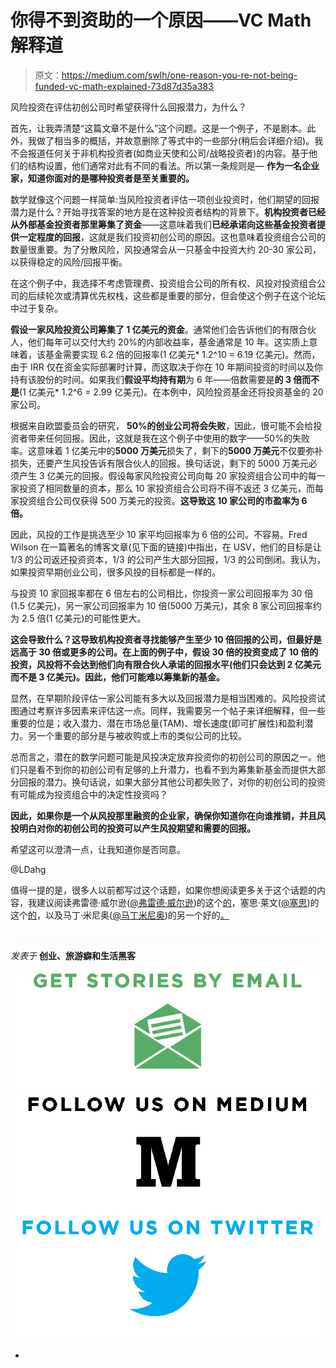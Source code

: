 # 你得不到资助的一个原因——VC Math 解释道

> 原文：<https://medium.com/swlh/one-reason-you-re-not-being-funded-vc-math-explained-73d87d35a383>

风险投资在评估初创公司时希望获得什么回报潜力，为什么？

首先，让我弄清楚“这篇文章不是什么”这个问题。这是一个例子，不是剧本。此外，我做了相当多的概括，并故意删除了等式中的一些部分(稍后会详细介绍)。我不会报道任何关于非机构投资者(如商业天使和公司/战略投资者)的内容。基于他们的结构设置，他们通常对此有不同的看法。所以第一条规则是— **作为一名企业家，知道你面对的是哪种投资者是至关重要的。**

数学就像这个问题一样简单:当风险投资者评估一项创业投资时，他们期望的回报潜力是什么？开始寻找答案的地方是在这种投资者结构的背景下。**机构投资者已经从外部基金投资者那里筹集了资金**——这意味着我们**已经承诺向这些基金投资者提供一定程度的回报**，这就是我们投资初创公司的原因。这也意味着投资组合公司的数量很重要。为了分散风险，风投通常会从一只基金中投资大约 20-30 家公司，以获得稳定的风险/回报平衡。

在这个例子中，我选择不考虑管理费、投资组合公司的所有权、风投对投资组合公司的后续轮次或清算优先权栈，这些都是重要的部分，但会使这个例子在这个论坛中过于复杂。

**假设一家风险投资公司筹集了 1 亿美元的资金**。通常他们会告诉他们的有限合伙人，他们每年可以交付大约 20%的内部收益率，基金通常是 10 年。这实质上意味着，该基金需要实现 6.2 倍的回报率(1 亿美元* 1.2^10 = 6.19 亿美元)。然而，由于 IRR 仅在资金实际部署时计算，而这取决于你在 10 年期间投资的时间以及你持有该股份的时间。如果我们**假设平均持有期**为 6 年——倍数需要是**的 3 倍而不是**(1 亿美元* 1.2^6 = 2.99 亿美元)。在本例中，风险投资基金还将投资基金的 20 家公司。

根据来自欧盟委员会的研究， **50%的创业公司将会失败**，因此，很可能不会给投资者带来任何回报。因此，这就是我在这个例子中使用的数字——50%的失败率。这意味着 1 亿美元中的**5000 万美元**损失了，剩下的**5000 万美元**不仅要弥补损失，还要产生风投告诉有限合伙人的回报。换句话说，剩下的 5000 万美元必须产生 3 亿美元的回报。假设每家风险投资公司向每 20 家投资组合公司中的每一家投资了相同数量的资本，那么 10 家投资组合公司将不得不返还 3 亿美元，而每家投资组合公司仅获得 500 万美元的投资。**这导致这 10 家公司的市盈率为 6 倍。**

因此，风投的工作是挑选至少 10 家平均回报率为 6 倍的公司。不容易。Fred Wilson 在一篇著名的博客文章(见下面的链接)中指出，在 USV，他们的目标是让 1/3 的公司返还投资资本，1/3 的公司产生大部分回报，1/3 的公司倒闭。我认为，如果投资早期创业公司，很多风投的目标都是一样的。

与投资 10 家回报率都在 6 倍左右的公司相比，你投资一家公司回报率为 30 倍(1.5 亿美元)，另一家公司回报率为 10 倍(5000 万美元)，其余 8 家公司回报率约为 2.5 倍(1 亿美元)的可能性更大。

**这会导致什么？这导致机构投资者寻找能够产生至少 10 倍回报的公司，但最好是远高于 30 倍或更多的公司。在上面的例子中，假设 30 倍的投资变成了 10 倍的投资，风投将不会达到他们向有限合伙人承诺的回报水平(他们只会达到 2 亿美元而不是 3 亿美元)。因此，他们可能难以筹集新的基金。**

显然，在早期阶段评估一家公司能有多大以及回报潜力是相当困难的。风险投资试图通过考察许多因素来评估这一点。同样，我需要另一个帖子来详细解释，但一些重要的位是；收入潜力、潜在市场总量(TAM)、增长速度(即可扩展性)和盈利潜力。另一个重要的部分是与被收购或上市的类似公司的比较。

总而言之，潜在的数学问题可能是风投决定放弃投资你的初创公司的原因之一。他们只是看不到你的初创公司有足够的上升潜力，也看不到为筹集新基金而提供大部分回报的潜力。换句话说，如果大部分其他公司都失败了，对你的初创公司的投资有可能成为投资组合中的决定性投资吗？

**因此，如果你是一个从风投那里融资的企业家，确保你知道你在向谁推销，并且风投明白对你的初创公司的投资可以产生风投期望和需要的回报。**

希望这可以澄清一点，让我知道你是否同意。

@LDahg

值得一提的是，很多人以前都写过这个话题，如果你想阅读更多关于这个话题的内容，我建议阅读弗雷德·威尔逊([@弗雷德·威尔逊](https://twitter.com/fredwilson))的这个[的](http://avc.com/2009/03/what-is-a-good-venture-return/)，塞思·莱文([@塞思](https://twitter.com/sether))的这个[的](http://www.sethlevine.com/wp/2014/08/venture-outcomes-are-even-more-skewed-than-you-think)，以及马丁·米尼奥([@马丁米尼奥](https://twitter.com/martinmignot))的另一个好的[。](/@martinmignot/here-is-my-investment-thesis-whats-yours-54a02074e201)

![](img/71d955550911c61d0aef4c66a71f8e15.png)

*发表于* **创业、旅游癖和生活黑客**

[![](img/0bf7ebc25c05a1d52c6add818a95aa71.png)](http://supply.us9.list-manage.com/subscribe?u=310af6eb2240d299c7032ef6c&id=d28d8861ad)[![](img/1b4fd39dd738a88ac13336ad93f1049c.png)](https://blog.growth.supply/)[![](img/93f21657a8ed7c0f741216a91b53c713.png)](https://twitter.com/swlh_)

-